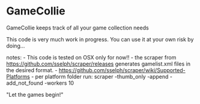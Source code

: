 # GameCollie
GameCollie keeps track of all your game collection needs

This code is very much work in progress.
You can use it at your own risk by doing...

notes:
	- This code is tested on OSX only for now!!
	- the scraper from https://github.com/sselph/scraper/releases generates gamelist.xml files in the desired format.
	- https://github.com/sselph/scraper/wiki/Supported-Platforms
	- per platform folder run:
		scraper -thumb_only -append -add_not_found -workers 10

"Let the games begin!"
